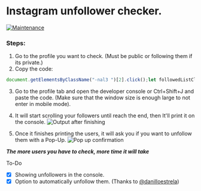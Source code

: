 # Instagram unfollower checker.

[![Maintenance](https://img.shields.io/maintenance/yes/2021)](https://github.com/davidarroyo1234/InstagramUnfollowers)
### Steps:
 1. Go to the profile you want to check. (Must be public or following them if its private.)
 2. Copy the code: 
 ```js
document.getElementsByClassName("-nal3 ")[2].click();let followedListClone,followers,followersList,followersListClone,followed=followEDcount(2),followedList=document.getElementsByClassName("FPmhX notranslate  _0imsa "),timeMS=100,scroll=setInterval(updateScroll,timeMS),stopCheck=setInterval(function(){stopTask(1)},700);var checkExist,usernames,repeatCountFollowedLenght=0,repeatCountFollowed=0,skip=!1,repeatCountFollowingLenght=0,repeatCountFollowing=0,skipLimit=15;function stopTask(e){1===e?(repeatCountFollowedLenght!==followedList.length?(repeatCountFollowedLenght=followedList.length,repeatCountFollowed=0):(repeatCountFollowed++,console.log(`retrying scroll ${repeatCountFollowed}/${skipLimit}`)),repeatCountFollowed>=skipLimit&&(skip=!0),console.log("Verifying: "+parseInt(followedList.length)+"/"+followed+" followed people."),(followed<=parseInt(followedList.length)||followed-1<=parseInt(followedList.length)||skip)&&(skip=!1,clearInterval(scroll),console.log(" All donne. Starting to look for who follow you..."),followedList=document.getElementsByClassName("FPmhX notranslate  _0imsa "),followedListClone=[...followedList],followersF())):2===e&&(repeatCountFollowedLenght!==followersList.length?repeatCountFollowingLenght=followersList.length:(repeatCountFollowing++,console.log(`retrying scroll ${repeatCountFollowing}/${skipLimit}`)),repeatCountFollowing>=skipLimit&&(skip=!0),console.log("Verifying: "+parseInt(followersList.length)+"/"+followers+" people who follow you."),(followers<=parseInt(followersList.length)||followers-1<=parseInt(followersList.length)||skip)&&(skip=!1,followersList=document.getElementsByClassName("FPmhX notranslate  _0imsa "),followersListClone=[...followersList],clearInterval(scroll),console.log(" All donne. Starting to look for who follow you back..."),users(1),clearInterval(stopCheck),document.getElementsByClassName("-nal3 ")[2].click(),sleep(3e3),wantUnfollow=confirm("Do you want to unfollow this people we listed? (Accept only if its you OWN profile!!)"),wantUnfollow?users(2):console.log("Thank You! All finished :)")))}function followersF(){clearInterval(stopCheck),document.getElementsByClassName("-nal3 ")[1].click(),followers=followEDcount(1),followersList=document.getElementsByClassName("FPmhX notranslate  _0imsa "),scroll=setInterval(updateScroll,timeMS),stopCheck=setInterval(function(){stopTask(2)},1e3)}async function users(e){if(usernames=followersListClone.map(function(e){return e.title}),1===e)for(let e=0;e<followedListClone.length;e++)usernames.includes(followedListClone[e].title)||console.log(followedListClone[e].title);else 2===e&&(await document.getElementsByClassName("-nal3 ")[2].click(),checkExist=setInterval(function(){void 0!==document.getElementsByClassName("-nal3 ")[2]&&(execute(),clearInterval(checkExist))},100))}function execute(){let e=0;for(let l=0;l<followedListClone.length;l++)usernames.includes(followedListClone[l].title)||(e<=14?(console.log("Securing navigation before starting new unfollow: "),sleepRandom(5,10),unfollowUser(followedListClone[l].title),e++,console.log(e+" unfollows.")):(console.log(e+" unfollows. Need to sleep... Sleeping for 5 min"),sleep(3e5),console.log("Restarting cicle."),e=0,sleep(2e3),unfollowUser(followedListClone[l].title),e++,console.log(e+" unfollows!")))}function unfollowUser(e){console.log("Unfollowing user: @"+e+".");let l=document.getElementsByClassName("FPmhX notranslate  _0imsa "),o=document.getElementsByClassName("sqdOP  L3NKy    _8A5w5    "),t=document.getElementsByClassName("aOOlW -Cab_   ");for(let n=0;n<l.length;n++){if(l[n].title.toString()===e){o[n+1].click(),t[0].click(),sleepRandom(8,30);break}}}function updateScroll(){let e=document.getElementsByClassName("isgrP")[0];e.scrollTop=e.scrollHeight}function sleep(e){const l=Date.now();let o=null;do{o=Date.now()}while(o-l<e)}function sleepRandom(e,l){if(!(e<l))throw"Secs Min, cant be higher then secsMax";{let o=Math.round(Math.random()*l);o<=e&&(o=e),console.log("Sleeping for "+msToTime(1e3*o)+"."),sleep(1e3*o)}}function msToTime(e){let l=e;var o=(l=(l-l%1e3)/1e3)%60;l=(l-o)/60;return o+" secs"}function followEDcount(e){return""===document.getElementsByClassName("g47SY")[e].title?parseInt(document.getElementsByClassName("g47SY")[e].innerText.toString().replace(/[,|.]/,"")):parseInt(document.getElementsByClassName("g47SY")[e].title.toString().replace(/[,|.]/,""))}
```
 3. Go to the profile tab and open the developer console or Ctrl+Shift+J and paste the code. (Make sure that the window size is enough large to not enter in mobile mode).
 4. It will start scrolling your followers until reach the end, then It'll print it on the console.
 ![Output after finishing](https://github.com/davidarroyo1234/InstagramUnfollowers/blob/master/Readme/Pixelated%20result.png?raw=true)
 
 5. Once it finishes printing the users, it will ask you if you want to unfollow them with a Pop-Up.
 ![Pop up confirmation](https://github.com/davidarroyo1234/InstagramUnfollowers/blob/master/Readme/InstaConfirmation.png)
 

***The more users you have to check, more time it will take***

To-Do
 - [x] Showing unfollowers in the console.
 - [x] Option to automatically unfollow them. (Thanks to [@danilloestrela](https://github.com/danilloestrela))
